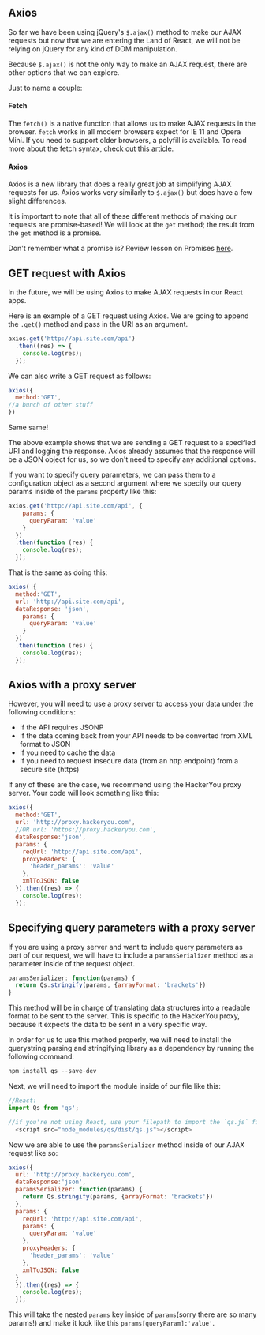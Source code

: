 ## Axios

So far we have been using jQuery's `$.ajax()` method to make our AJAX requests but now that we are entering the Land of React, we will not be relying on jQuery for any kind of DOM manipulation. 

Because `$.ajax()` is not the only way to make an AJAX request, there are other options that we can explore.

Just to name a couple:

#### Fetch
The `fetch()` is a native function that allows us to make AJAX requests in the browser. `fetch` works in all modern browsers expect for IE 11 and Opera Mini. If you need to support older browsers, a polyfill is available. To read more about the fetch syntax, [check out this article](https://developers.google.com/web/updates/2015/03/introduction-to-fetch).

#### Axios
Axios is a new library that does a really great job at simplifying AJAX requests for us. Axios works very similarly to `$.ajax()` but does have a few slight differences.

It is important to note that all of these different methods of making our requests are promise-based! We will look at the `get` method; the result from the `get` method is a promise.

Don't remember what a promise is? Review lesson on Promises [here](https://notes.hackeryou.com/lesson/588661f3d2f16a4a535b443b/5ac38e019f86d2f20b0e6474).

## GET request with Axios

In the future, we will be using Axios to make AJAX requests in our React apps. 

Here is an example of a GET request using Axios. We are going to append the `.get()` method and pass in the URI as an argument. 

```javascript
axios.get('http://api.site.com/api')
  .then((res) => {
    console.log(res);
  });
```
We can also write a GET request as follows:
```javascript
axios({
  method:'GET',
//a bunch of other stuff
})
```
Same same!

The above example shows that we are sending a GET request to a specified URI and logging the response. Axios already assumes that the response will be a JSON object for us, so we don't need to specify any additional options.

If you want to specify query parameters, we can pass them to a configuration object as a second argument where we specify our query params inside of the `params` property like this:

```javascript
axios.get('http://api.site.com/api', {
    params: {
      queryParam: 'value'
    }
  })
  .then(function (res) {
    console.log(res);
  });
```
That is the same as doing this:
```javascript
axios( {
  method:'GET',
  url: 'http://api.site.com/api',
  dataResponse: 'json',
    params: {
      queryParam: 'value'
    }
  })
  .then(function (res) {
    console.log(res);
  });
```


## Axios with a proxy server

However, you will need to use a proxy server to access your data under the following conditions: 

- If the API requires JSONP
- If the data coming back from your API needs to be converted from XML format to JSON
- If you need to cache the data
- If you need to request insecure data (from an http endpoint) from a secure site (https) 

If any of these are the case, we recommend using the HackerYou proxy server. Your code will look something like this:

```javascript
axios({
  method:'GET',
  url: 'http://proxy.hackeryou.com',
  //OR url: 'https://proxy.hackeryou.com',
  dataResponse:'json',
  params: {
    reqUrl: 'http://api.site.com/api',
    proxyHeaders: {
      'header_params': 'value'
    },
    xmlToJSON: false
  }).then((res) => {
    console.log(res);
  });
```

## Specifying query parameters with a proxy server

If you are using a proxy server and want to include query parameters as part of our request, we will have to include a `paramsSerializer` method as a parameter inside of the request object.

```javascript
paramsSerializer: function(params) {
  return Qs.stringify(params, {arrayFormat: 'brackets'})
}
```

This method will be in charge of translating data structures into a readable format to be sent to the server. This is specific to the HackerYou proxy, because it expects the data to be sent in a very specific way.

In order for us to use this method properly, we will need to install the querystring parsing and stringifying library as a dependency by running the following command:

```javascript
npm install qs --save-dev
```

Next, we will need to import the module inside of our file like this:

```javascript
//React:
import Qs from 'qs';

//if you're not using React, use your filepath to import the `qs.js` file
  <script src="node_modules/qs/dist/qs.js"></script>
```

Now we are able to use the `paramsSerializer` method inside of our AJAX request like so:

```javascript
axios({
  url: 'http://proxy.hackeryou.com',
  dataResponse:'json',
  paramsSerializer: function(params) {
    return Qs.stringify(params, {arrayFormat: 'brackets'})
  },
  params: {
    reqUrl: 'http://api.site.com/api',
    params: {
      queryParam: 'value'
    }, 
    proxyHeaders: {
      'header_params': 'value'
    },
    xmlToJSON: false
  }
  }).then((res) => {
    console.log(res);
  });
```

This will take the nested `params` key inside of `params`(sorry there are so many params!) and make it look like this `params[queryParam]:'value'`.
